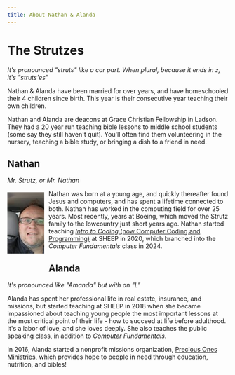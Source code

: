 ```yaml
---
title: About Nathan & Alanda
---
```


<script setup>
    import HowManyYearsAgo from "./components/HowManyYearsAgo.vue";
</script>

# The Strutzes

_It's pronounced "struts" like a car part. When plural, because it ends in `z`, it's "struts'es"_

Nathan & Alanda have been married for over <how-many-years-ago :since="2001" /> years, and have homeschooled their 4 children since birth. This year is their <how-many-years-ago :since="2008" :ordinal="true" /> consecutive year teaching their own children.

Nathan and Alanda are deacons at Grace Christian Fellowship in Ladson. They had a 20 year run teaching bible lessons to middle school students (some say they still haven't quit). You'll often find them volunteering in the nursery, teaching a bible study, or bringing a dish to a friend in need.

## Nathan

_Mr. Strutz, or Mr. Nathan_

<img src="/images/nathan.jpg" alt="Nathan" class="profile-photo"> Nathan was born at a young age, and quickly thereafter found Jesus and computers, and has spent a lifetime connected to both. Nathan has worked in the computing field for over 25 years. Most recently, <how-many-years-ago :since="2007" /> years at Boeing, which moved the Strutz family to the lowcountry just <how-many-years-ago :since="2014" /> short years ago. Nathan started teaching <a href="https://sheepcomputercodingandprogramming.netlify.app/">_Intro to Coding_ (now Computer Coding and Programming)</a> at SHEEP in 2020, which branched into the _Computer Fundamentals_ class in 2024.

## Alanda

_It's pronounced like "Amanda" but with an "L"_

Alanda has spent her professional life in real estate, insurance, and missions, but started teaching at SHEEP in 2018 when she became impassioned about teaching young people the most important lessons at the most critical point of their life - how to succeed at life before adulthood. It's a labor of love, and she loves deeply. She also teaches the public speaking class, in addition to _Computer Fundamentals_.

In 2016, Alanda started a nonprofit missions organization, [Precious Ones Ministries](https://www.preciousonesministries.org/), which provides hope to people in need through education, nutrition, and bibles!

<style type="text/css">
.profile-photo {
    float:left; 
    margin: 5px 10px 25px 0;
}
</style>

